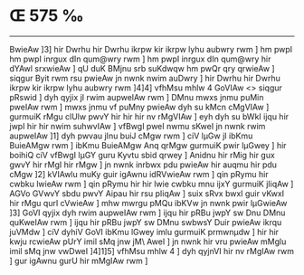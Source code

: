 # Œ 575 ‰
---
BwieAw ]3] hir Dwrhu hir Dwrhu ikrpw kir ikrpw lyhu aubwry rwm ]
hm pwpI hm pwpI inrgux dIn qum@wry rwm ] hm pwpI inrgux dIn qum@wry
hir dYAwl srxwieAw ] qU duK BMjnu srb suKdwqw hm pwQr qry qrwieAw
] siqgur Byit rwm rsu pwieAw jn nwnk nwim auDwry ] hir Dwrhu hir
Dwrhu ikrpw kir ikrpw lyhu aubwry rwm ]4]4]
vfhMsu mhlw 4 GoVIAw
<> siqgur pRswid ]
dyh qyjix jI rwim aupweIAw rwm ] DMnu mwxs jnmu puMin pweIAw rwm ]
mwxs jnmu vf puMny pwieAw dyh su kMcn cMgVIAw ] gurmuiK rMgu clUlw pwvY
hir hir hir nv rMgVIAw ] eyh dyh su bWkI ijqu hir jwpI hir hir nwim
suhwvIAw ] vfBwgI pweI nwmu sKweI jn nwnk rwim aupweIAw ]1] dyh
pwvau jInu buiJ cMgw rwm ] ciV lµGw jI ibKmu BuieAMgw rwm ] ibKmu
BuieAMgw Anq qrMgw gurmuiK pwir lµGwey ] hir boihiQ ciV vfBwgI lµGY
guru Kyvtu sbid qrwey ] Anidnu hir rMig hir gux gwvY hir rMgI hir rMgw
] jn nwnk inrbwx pdu pwieAw hir auqmu hir pdu cMgw ]2] kVIAwlu
muKy guir igAwnu idRVwieAw rwm ] qin pRymu hir cwbku lwieAw rwm ] qin
pRymu hir hir lwie cwbku mnu ijxY gurmuiK jIiqAw ] AGVo GVwvY sbdu
pwvY Aipau hir rsu pIiqAw ] suix sRvx bwxI guir vKwxI hir rMgu qurI
cVwieAw ] mhw mwrgu pMQu ibKVw jn nwnk pwir lµGwieAw ]3] GoVI
qyjix dyh rwim aupweIAw rwm ] ijqu hir pRBu jwpY sw Dnu DMnu quKweIAw
rwm ] ijqu hir pRBu jwpY sw DMnu swbwsY Duir pwieAw ikrqu juVMdw ] ciV
dyhiV GoVI ibKmu lGwey imlu gurmuiK prmwnµdw ] hir hir kwju rcwieAw
pUrY imil sMq jnw jM\ AweI ] jn nwnk hir vru pwieAw mMglu imil sMq
jnw vwDweI ]4]1]5] vfhMsu mhlw 4 ] dyh qyjnVI hir nv rMgIAw rwm
] gur igAwnu gurU hir mMgIAw rwm ]
####
